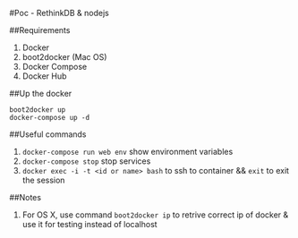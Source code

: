 #Poc - RethinkDB & nodejs

##Requirements

1. Docker
2. boot2docker (Mac OS)
3. Docker Compose
4. Docker Hub

##Up the docker
```
boot2docker up
docker-compose up -d
```

##Useful commands

1. ```docker-compose run web env``` show environment variables
2. ```docker-compose stop``` stop services
3. ```docker exec -i -t <id or name> bash``` to ssh to container && ```exit``` to exit the session

##Notes

1. For OS X, use command ```boot2docker ip``` to retrive correct ip of docker & use it for testing instead of localhost
